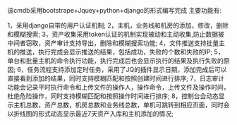 该cmdb采用bootstrape+Jquey+python+django的形式编写完成 主要功能有: 

1，采用django自带的用户认证机制;
2，主机，业务线和机房的添加，修改，删除和模糊搜索;
3，资产收集采用token认证的机制实现被动和主动收集,防止数据被中间者窃取，资产审计支持导出，删除和模糊搜索功能;
4，文件推送支持批量主机的推送，执行完成会显示推送的结果，包括成功，失败的个数和失败的IP;
5，单台和批量主机的命令执行功能，执行完成后也会显示执行的结果及执行失败的原因;
6，任务流程支持添加定时任务，采用了JQ的插件显示日期，添加完成后可以直接看到添加的结果，同时支持模糊匹配和按照创建时间进行排序;
7，日志审计功能会记录平时执行命令和上传文件的操作人，操作命令，上传文件及操作时间，杜绝危险操作，同时支持模糊匹配和按照操作时间进行排序;
8，控制台会动态显示主机总数，资产总数，机房总数和业务线总数，单机可跳转到相应页面，同时会以折线图的形式动态显示最近7天资产入库和主机添加的情况;


